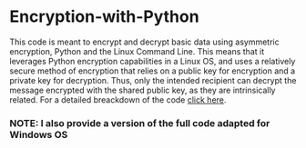 # Encryption-with-Python

This code is meant to encrypt and decrypt basic data using asymmetric encryption, Python and the Linux Command Line. This means that it leverages Python encryption capabilities in a Linux OS, and uses a relatively secure method of encryption that relies on a public key for encryption and a private key for decryption. Thus, only the intended recipient can decrypt the message encrypted with the shared public key, as they are intrinsically related. For a detailed breackdown of the code [click here](https://rafael-santamaria-ortega.github.io/encrypt_python.html).

### NOTE: I also provide a version of the full code adapted for Windows OS

